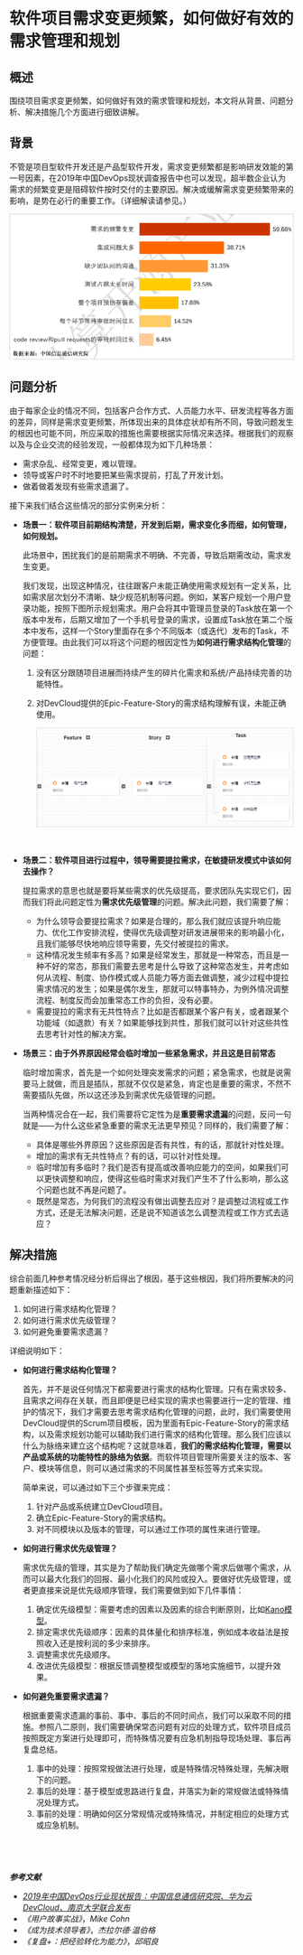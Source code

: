 # **软件项目需求变更频繁，如何做好有效的需求管理和规划**<a name="ZH-CN_TOPIC_0224560783"></a>

## **概述**<a name="section1711212791613"></a>

围绕项目需求变更频繁，如何做好有效的需求管理和规划，本文将从背景、问题分析、解决措施几个方面进行细致讲解。

## **背景**<a name="section58891526151610"></a>

不管是项目型软件开发还是产品型软件开发，需求变更频繁都是影响研发效能的第一号因素，在2019年中国DevOps现状调查报告中也可以发现，超半数企业认为需求的频繁变更是阻碍软件按时交付的主要原因。解决或缓解需求变更频繁带来的影响，是势在必行的重要工作。（详细解读请参见。）

![](figures/03-软件项目需求变更频繁-如何做好有效的需求管理和规划-01.png)

## **问题分析**<a name="section1016918410172"></a>

由于每家企业的情况不同，包括客户合作方式、人员能力水平、研发流程等各方面的差异，同样是需求变更频繁，所体现出来的具体症状却有所不同，导致问题发生的根因也可能不同，所应采取的措施也需要根据实际情况来选择。根据我们的观察以及与企业交流的经验发现，一般都体现为如下几种场景：

-   需求杂乱、经常变更，难以管理。
-   领导或客户时不时地要把某些需求提前，打乱了开发计划。
-   做着做着发现有些需求遗漏了。

接下来我们结合这些情况的部分实例来分析：

-   **场景一：软件项目前期结构清楚，开发到后期，需求变化多而细，如何管理，如何规划。**

    此场景中，困扰我们的是前期需求不明确、不完善，导致后期需改动，需求发生变更。

    我们发现，出现这种情况，往往跟客户未能正确使用需求规划有一定关系，比如需求层次划分不清晰、缺少规范机制等问题。例如，某客户规划一个用户登录功能，按照下图所示规划需求。用户会将其中管理员登录的Task放在第一个版本中发布，后期又增加了一个手机号登录的需求，设置成Task放在第二个版本中发布，这样一个Story里面存在多个不同版本（或迭代）发布的Task，不方便管理。由此我们可以将这个问题的根因定性为**如何进行需求结构化管理**的问题：

    1.  没有区分跟随项目进展而持续产生的碎片化需求和系统/产品持续完善的功能特性。
    2.  对DevCloud提供的Epic-Feature-Story的需求结构理解有误，未能正确使用。

        ![](figures/03-软件项目需求变更频繁-如何做好有效的需求管理和规划-02.png)

          


-   **场景二：软件项目进行过程中，领导需要提拉需求，在敏捷研发模式中该如何去操作？**

    提拉需求的意思也就是要将某些需求的优先级提高，要求团队先实现它们，因而我们将此问题定性为**需求优先级管理**的问题。解决此问题，我们需要了解：

    -   为什么领导会要提拉需求？如果是合理的，那么我们就应该提升响应能力、优化工作安排流程，使得优先级调整对研发进展带来的影响最小化，且我们能够尽快地响应领导需要，先交付被提拉的需求。
    -   这种情况发生频率有多高？如果是经常发生，那就是一种常态，而且是一种不好的常态，那我们需要去思考是什么导致了这种常态发生，并考虑如何从流程、制度、协作模式或人员能力等方面去做调整，减少过程中提拉需求情况的发生；如果是偶尔发生，那就可以特事特办，为例外情况调整流程、制度反而会加重常态工作的负担，没有必要。
    -   需要提拉的需求有无共性特点？比如是否都跟某个客户有关，或者跟某个功能域（如退款）有关？如果能够找到共性，那我们就可以针对这些共性去思考针对性的解决方案。

-   **场景三：由于外界原因经常会临时增加一些紧急需求，并且这是目前常态**

    临时增加需求，首先是一个如何处理突发需求的问题；紧急需求，也就是说需要马上就做，而且是插队，那就不仅仅是紧急，肯定也是重要的需求，不然不需要插队先做，所以这还涉及到需求优先级管理的问题。

    当两种情况合在一起，我们需要将它定性为是**重要需求遗漏**的问题，反问一句就是——为什么这些紧急重要的需求无法更早预见？同样的，我们需要了解：

    -   具体是哪些外界原因？这些原因是否有共性，有的话，那就针对性处理。
    -   增加的需求有无共性特点？有的话，可以针对性处理。
    -   临时增加有多临时？我们是否有提高或改善响应能力的空间，如果我们可以更快调整和响应，使得这些临时需求对我们产生不了什么影响，那么这个问题也就不再是问题了。
    -   既然是常态，为何我们的流程没有做出调整去应对？是调整过流程或工作方式，还是无法解决问题，还是说不知道该怎么调整流程或工作方式去适应？


## **解决措施**<a name="section101694217181"></a>

综合前面几种参考情况经分析后得出了根因，基于这些根因，我们将所要解决的问题重新描述如下：

1.  如何进行需求结构化管理？
2.  如何进行需求优先级管理？
3.  如何避免重要需求遗漏？

详细说明如下：

-   **如何进行需求结构化管理？**

    首先，并不是说任何情况下都需要进行需求的结构化管理。只有在需求较多、且需求之间存在关联，而且即便是已经实现的需求也需要进行一定的管理、维护的情况下，我们才需要去思考需求结构化管理的问题，此时，我们需要使用DevCloud提供的Scrum项目模板，因为里面有Epic-Feature-Story的需求结构，以及需求规划功能可以辅助我们进行需求的结构化管理。那么我们应该以什么为脉络来建立这个结构呢？这就意味着，**我们的需求结构化管理，需要以产品或系统的功能特性的脉络为依据**。而软件项目管理所需要关注的版本、客户、模块等信息，则可以通过需求的不同属性甚至标签等方式来实现。

    简单来说，可以通过如下三个步骤来完成：

    1.  针对产品或系统建立DevCloud项目。
    2.  确立Epic-Feature-Story的需求结构。
    3.  对不同模块以及版本的管理，可以通过工作项的属性来进行管理。


-   **如何进行需求优先级管理？**

    需求优先级的管理，其实是为了帮助我们确定先做哪个需求后做哪个需求，从而可以最大化我们的回报、最小化我们的风险或投入。要做好优先级管理，或者更直接来说是优先级顺序管理，我们需要做到如下几件事情：

    1.  确定优先级模型：需要考虑的因素以及因素的综合判断原则，比如[Kano模型](https://en.wikipedia.org/wiki/Kano_model)。
    2.  排定需求优先级顺序：因素的具体量化和排序标准，例如成本收益法是按照收入还是按利润的多少来排序。
    3.  调整需求优先级顺序。
    4.  改进优先级模型：根据反馈调整模型或模型的落地实施细节，以提升效果。


-   **如何避免重要需求遗漏？**

    根据重要需求遗漏的事前、事中、事后的不同时间点，我们可以采取不同的措施。参照八二原则，我们需要确保常态问题有对应的处理方式，软件项目成员按照既定方案进行处理即可，而特殊情况要有应急机制指导现场处理、事后再复盘总结。

    1.  事中的处理：按照常规做法进行处理，或是特殊情况特殊处理，先解决眼下的问题。
    2.  事后的处理：基于模型或思路进行复盘，并落实为新的常规做法或特殊情况处理方式。
    3.  事前的处理：明确如何区分常规情况或特殊情况，并制定相应的处理方式或应急机制。


##   <a name="section6477103851914"></a>

_**参考文献**_

-   _[2019年中国DevOps行业现状报告：中国信息通信研究院、华为云DevCloud、南京大学联合发布](https://bbs.huaweicloud.com/forum/thread-21414-1-1.html)_
-   _《用户故事实战》_，_Mike Cohn_
-   _《成为技术领导者》_，_杰拉尔德·温伯格_
-   _《复盘+：把经验转化为能力》_，_邱昭良_

  

